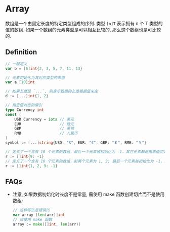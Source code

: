 # Array
数组是一个由固定长度的特定类型组成的序列.
类型 `[n]T` 表示拥有 n 个 T 类型的值的数组.
如果一个数组的元素类型是可以相互比较的, 那么这个数组也是可比较的.

## Definition

```go
// 一般定义
var b = [6]int{2, 3, 5, 7, 11, 13}

// 元素初始化为其对应类型的零值
var a [10]int 

// 如果长度是 `...`, 则表示数组的长度根据值来定
d := [...]int{1, 2}

// 指定值对应的索引
type Currency int
const (
    USD Currency = iota // 美元
    EUR                 // 欧元
    GBP                 // 英镑
    RMB                 // 人民币
)
symbol := [...]string{USD: "$", EUR: "€", GBP: "￡", RMB: "￥"}

// 定义了一个含有 10 个元素的数组，最后一个元素被初始化为 -1，其它元素都是用零值初始化
r := []int{9: -1}
// 定义了一个含有 10 个元素的数组，前两个元素为 1, 2; 最后一个元素被初始化为 -1，其它元素都是用零值初始化.
r := []int{1, 2, 9: -1}
```


## FAQs
* 注意, 如果数据初始化时长度不是常量, 需使用 make 函数创建切片而不是使用数组:

    ```go
    // 这种写法是错误的
    var array [len(arr)]int
    // 应使用 make 函数
    array := make([]int, len(arr))
    
    ```

